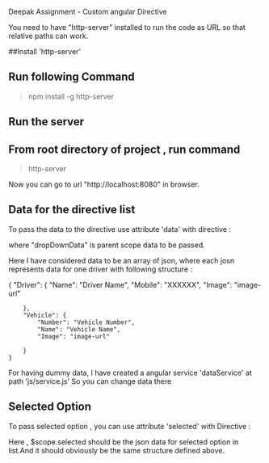 Deepak Assignment - Custom angular Directive

You need to have "http-server" installed to run the code as URL so that relative paths can work.

##Install 'http-server'
## Run following Command

> npm install -g http-server

## Run the server
## From root directory of project , run command

> http-server

Now you can go to url "http://localhost:8080" in browser.



## Data for the directive list

To pass the data to the directive use attribute 'data' with directive :

<drop-down data="{{dropDownData}}"></drop-down>

where "dropDownData" is parent scope data to be passed.

Here I have considered data to be an array of json, where each josn represents data for one driver with following structure :

   {
        "Driver": {
            "Name": "Driver Name",
            "Mobile": "XXXXXX",
            "Image": "image-url"

        },
        "Vehicle": {
            "Number": "Vehicle Number",
            "Name": "Vehicle Name",
            "Image": "image-url"

        }
    }

For having dummy data, I have created a angular service 'dataService' at path 'js/service.js'
So you can change data there

## Selected Option 

To pass selected option , you can use attribute 'selected' with Directive :

<drop-down data="{{dropDownData}}" selected="{{selected}}"></drop-down>

Here , $scope.selected should be the json data for selected option in list.And it should obviously be the same structure defined above.




